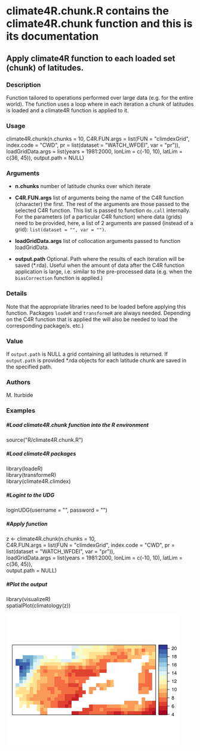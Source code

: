 # climate4R.chunk.R contains the **climate4R.chunk** function and this is its documentation

## Apply climate4R function to each loaded set (chunk) of latitudes.

### Description

Function tailored to operations performed over large data (e.g. for the entire world).
The function uses a loop where in each iteration a chunk of latitudes is loaded and a climate4R
function is applied to it.

### Usage 

climate4R.chunk(n.chunks = 10,
                     C4R.FUN.args = list(FUN = "climdexGrid",
                                         index.code = "CWD",
                                         pr = list(dataset = "WATCH_WFDEI", var = "pr")),
                    loadGridData.args = list(years = 1981:2000,
                                             lonLim = c(-10, 10),
                                             latLim = c(36, 45)),
                    output.path = NULL)
                    
### Arguments

* **n.chunks** number of latitude chunks over which iterate

* **C4R.FUN.args** list of arguments being the name of the C4R function (character)
the first. The rest of the arguments are those passed to the selected C4R function.
This list is passed to function `do.call` internally. For the parameters
(of a particular C4R function) where data (grids) need to be provided, here, a list of 2
arguments are passed (instead of a grid): `list(dataset = "", var = "")`.

* **loadGridData.args** list of collocation arguments passed to function loadGridData.

* **output.path** Optional. Path where the results of each iteration will be saved (*.rda).
Useful when the amount of data after the C4R function application is large, i.e. similar
to the pre-processed data (e.g. when the `biasCorrection` function is applied.)

### Details

Note that the appropriate libraries need to be loaded before applying this function. Packages
`loadeR` and `transformeR` are always needed. Depending on the C4R function that
is applied the will also be needed to load the corresponding package/s.
etc.)

### Value

If `output.path` is NULL a grid containing all latitudes is returned. If `output.path`
is provided *.rda objects for each latitude chunk are saved in the specified path.

### Authors
M. Iturbide

### Examples
##### #Load climate4R.chunk function into the R environment
source("R/climate4R.chunk.R")

##### #Load climate4R packages
library(loadeR)\
library(transformeR)\
library(climate4R.climdex)

##### #Logint to the UDG

loginUDG(username = "", password = "")

##### #Apply function
z <- climate4R.chunk(n.chunks = 10,\
                     C4R.FUN.args = list(FUN = "climdexGrid",
                                         index.code = "CWD",
                                         pr = list(dataset = "WATCH_WFDEI", var = "pr")),\
                    loadGridData.args = list(years = 1981:2000,
                                             lonLim = c(-10, 10),
                                             latLim = c(36, 45)),\
                    output.path = NULL)
                    
##### #Plot the output                    
library(visualizeR)\
spatialPlot(climatology(z))

<img src="/man/figures/climate4R.chunk_example.png" />